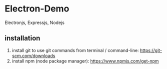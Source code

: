 # Electron-Demo
Electronjs, Expressjs, Nodejs

## installation
1. install git to use git commands from terminal / command-line: https://git-scm.com/downloads
2. install npm (node package manager): https://www.npmjs.com/get-npm
